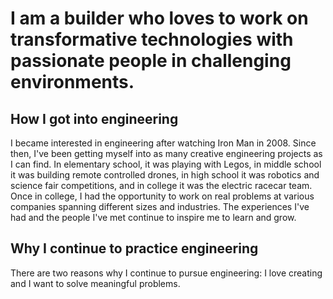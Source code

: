 # I am a builder who loves to work on transformative technologies with passionate people in challenging environments.

## How I got into engineering
I became interested in engineering after watching Iron Man in 2008. Since then, I've been getting myself into as many creative engineering projects as I can find. In elementary school, it was playing with Legos, in middle school it was building remote controlled drones, in high school it was robotics and science fair competitions, and in college it was the electric racecar team.  Once in college, I had the opportunity to work on real problems at various companies spanning different sizes and industries. The experiences I've had and the people I've met continue to inspire me to learn and grow. 

## Why I continue to practice engineering
There are two reasons why I continue to pursue engineering: I love creating and I want to solve meaningful problems. 